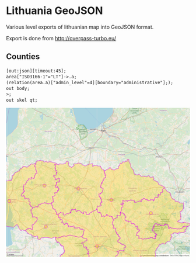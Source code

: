 # Lithuania GeoJSON

Various level exports of lithuanian map into GeoJSON format.

Export is done from http://overpass-turbo.eu/

## Counties

```
[out:json][timeout:45];
area["ISO3166-1"="LT"]->.a;
(relation(area.a)["admin_level"=4][boundary="administrative"];);
out body;
>;
out skel qt;
```

![counties.png](images/counties.png)
